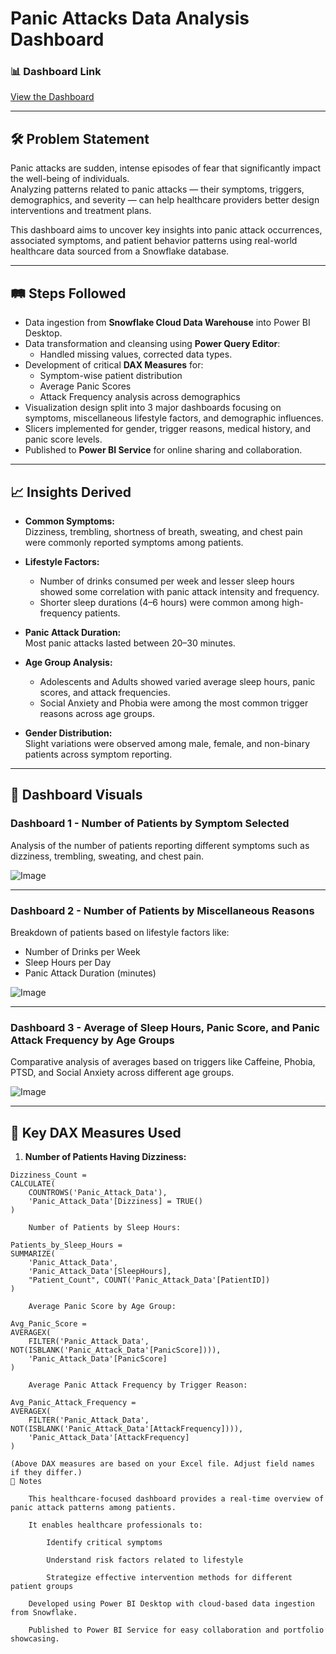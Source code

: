 # Panic Attacks Data Analysis Dashboard

### 📊 Dashboard Link
[View the Dashboard](https://app.powerbi.com/links/ZX9NBiqbKi?ctid=902549a3-b690-4dc6-b1fc-d8522ac75e80&pbi_source=linkShare)

---

## 🛠 Problem Statement

Panic attacks are sudden, intense episodes of fear that significantly impact the well-being of individuals.  
Analyzing patterns related to panic attacks — their symptoms, triggers, demographics, and severity — can help healthcare providers better design interventions and treatment plans.

This dashboard aims to uncover key insights into panic attack occurrences, associated symptoms, and patient behavior patterns using real-world healthcare data sourced from a Snowflake database.

---

## 🛤 Steps Followed

- Data ingestion from **Snowflake Cloud Data Warehouse** into Power BI Desktop.
- Data transformation and cleansing using **Power Query Editor**:
  - Handled missing values, corrected data types.
- Development of critical **DAX Measures** for:
  - Symptom-wise patient distribution
  - Average Panic Scores
  - Attack Frequency analysis across demographics
- Visualization design split into 3 major dashboards focusing on symptoms, miscellaneous lifestyle factors, and demographic influences.
- Slicers implemented for gender, trigger reasons, medical history, and panic score levels.
- Published to **Power BI Service** for online sharing and collaboration.

---

## 📈 Insights Derived

- **Common Symptoms:**  
  Dizziness, trembling, shortness of breath, sweating, and chest pain were commonly reported symptoms among patients.

- **Lifestyle Factors:**  
  - Number of drinks consumed per week and lesser sleep hours showed some correlation with panic attack intensity and frequency.
  - Shorter sleep durations (4–6 hours) were common among high-frequency patients.

- **Panic Attack Duration:**  
  Most panic attacks lasted between 20–30 minutes.

- **Age Group Analysis:**  
  - Adolescents and Adults showed varied average sleep hours, panic scores, and attack frequencies.
  - Social Anxiety and Phobia were among the most common trigger reasons across age groups.

- **Gender Distribution:**  
  Slight variations were observed among male, female, and non-binary patients across symptom reporting.

---

## 📸 Dashboard Visuals

### Dashboard 1 - Number of Patients by Symptom Selected

Analysis of the number of patients reporting different symptoms such as dizziness, trembling, sweating, and chest pain.

![Image](https://github.com/user-attachments/assets/49ffcd29-4298-49c3-9a7e-db1f081db7ae)

---

### Dashboard 2 - Number of Patients by Miscellaneous Reasons

Breakdown of patients based on lifestyle factors like:
- Number of Drinks per Week
- Sleep Hours per Day
- Panic Attack Duration (minutes)

![Image](https://github.com/user-attachments/assets/85bd18af-eb66-4aa5-a3fd-cb19ac22fc56)

---

### Dashboard 3 - Average of Sleep Hours, Panic Score, and Panic Attack Frequency by Age Groups

Comparative analysis of averages based on triggers like Caffeine, Phobia, PTSD, and Social Anxiety across different age groups.

![Image](https://github.com/user-attachments/assets/38a22088-e641-40a4-80a6-1f29eac300b6)

---

## 🧠 Key DAX Measures Used

1. **Number of Patients Having Dizziness:**
```DAX
Dizziness_Count = 
CALCULATE(
    COUNTROWS('Panic_Attack_Data'),
    'Panic_Attack_Data'[Dizziness] = TRUE()
)

    Number of Patients by Sleep Hours:

Patients_by_Sleep_Hours = 
SUMMARIZE(
    'Panic_Attack_Data',
    'Panic_Attack_Data'[SleepHours],
    "Patient_Count", COUNT('Panic_Attack_Data'[PatientID])
)

    Average Panic Score by Age Group:

Avg_Panic_Score = 
AVERAGEX(
    FILTER('Panic_Attack_Data', NOT(ISBLANK('Panic_Attack_Data'[PanicScore]))),
    'Panic_Attack_Data'[PanicScore]
)

    Average Panic Attack Frequency by Trigger Reason:

Avg_Panic_Attack_Frequency = 
AVERAGEX(
    FILTER('Panic_Attack_Data', NOT(ISBLANK('Panic_Attack_Data'[AttackFrequency]))),
    'Panic_Attack_Data'[AttackFrequency]
)

(Above DAX measures are based on your Excel file. Adjust field names if they differ.)
📢 Notes

    This healthcare-focused dashboard provides a real-time overview of panic attack patterns among patients.

    It enables healthcare professionals to:

        Identify critical symptoms

        Understand risk factors related to lifestyle

        Strategize effective intervention methods for different patient groups

    Developed using Power BI Desktop with cloud-based data ingestion from Snowflake.

    Published to Power BI Service for easy collaboration and portfolio showcasing.
